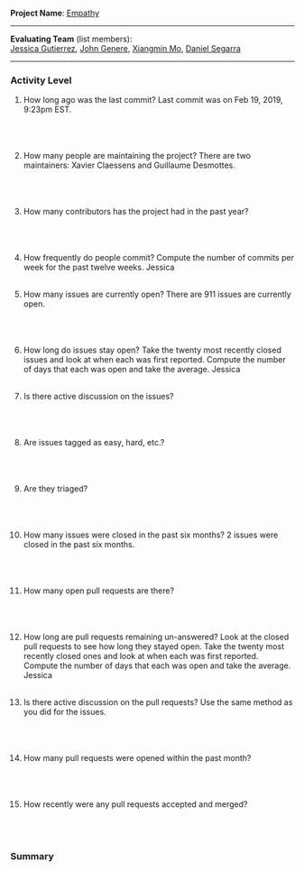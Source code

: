 **Project Name**:
[Empathy](https://gitlab.gnome.org/GNOME/empathy)

---

**Evaluating Team** (list members):  
[Jessica Gutierrez](https://github.com/Gutierrezjdr), [John Genere](https://github.com/johncgenere), [Xiangmin Mo](https://github.com/mxmsunny), [Daniel Segarra](https://github.com/DanieSegarra36)

---

### Activity Level


1. How long ago was the last commit?
Last commit was on Feb 19, 2019, 9:23pm EST.
<br><br><br><br>

1. How many people are maintaining the project?
There are two maintainers: Xavier Claessens and Guillaume Desmottes.
<br><br><br><br>

1. How many contributors has the project had in the past year?
<br><br><br><br>

1. How frequently do people commit?
Compute the number of commits per week for the past twelve weeks.
Jessica<br><br>

1. How many issues are currently open?
There are 911 issues are currently open.
<br><br><br><br>

1. How long do issues stay open?
Take the twenty most recently closed issues and look at when each was first reported.
Compute the number of days that each was open and take the average.
Jessica<br><br>

1. Is there active discussion on the issues?
<br><br><br><br>

1. Are issues tagged as easy, hard, etc.?
<br><br><br><br>


1. Are they triaged?
<br><br><br><br>

1. How many issues were closed in the past six months?
2 issues were closed in the past six months.
<br><br><br><br>

1. How many open pull requests are there?
<br><br><br><br>

1. How long are pull requests remaining un-answered?
Look at the closed pull requests to see how long they stayed open. Take the twenty most recently closed ones and look at when each was first reported. Compute the number of days that each was open and take the average.
Jessica<br><br>

1. Is there active discussion on the pull requests?
Use the same method as you did for the issues.
<br><br><br><br>

1. How many pull requests were opened within the past month?
<br><br><br><br>


1. How recently were any pull requests accepted and merged?
<br><br><br><br>

### Summary


